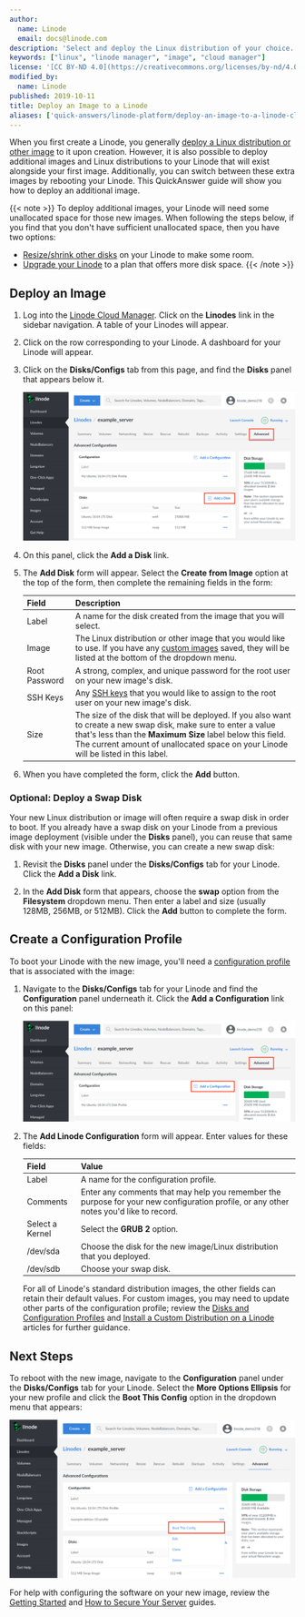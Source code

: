 ```yaml
---
author:
  name: Linode
  email: docs@linode.com
description: 'Select and deploy the Linux distribution of your choice.'
keywords: ["linux", "linode manager", "image", "cloud manager"]
license: '[CC BY-ND 4.0](https://creativecommons.org/licenses/by-nd/4.0)'
modified_by:
  name: Linode
published: 2019-10-11
title: Deploy an Image to a Linode
aliases: ['quick-answers/linode-platform/deploy-an-image-to-a-linode-classic-manager/']
---
```


When you first create a Linode, you generally [deploy a Linux distribution or other image](/docs/getting-started/#create-a-linode) to it upon creation. However, it is also possible to deploy additional images and Linux distributions to your Linode that will exist alongside your first image. Additionally, you can switch between these extra images by rebooting your Linode. This QuickAnswer guide will show you how to deploy an additional image.

{{< note >}}
To deploy additional images, your Linode will need some unallocated space for those new images. When following the steps below, if you find that you don't have sufficient unallocated space, then you have two options:

- [Resize/shrink other disks](/docs/quick-answers/linode-platform/resize-a-linode-disk/) on your Linode to make some room.
- [Upgrade your Linode](/docs/platform/disk-images/resizing-a-linode/) to a plan that offers more disk space.
{{< /note >}}

## Deploy an Image

1.  Log into the [Linode Cloud Manager](https://cloud.linode.com/). Click on the **Linodes** link in the sidebar navigation. A table of your Linodes will appear.

1.  Click on the row corresponding to your Linode. A dashboard for your Linode will appear.

1.  Click on the **Disks/Configs** tab from this page, and find the **Disks** panel that appears below it.

    [![Add a Disk link](add-a-disk-link.png "Add a Disk link")](add-a-disk-link.png)

1.  On this panel, click the **Add a Disk** link.

1.  The **Add Disk** form will appear. Select the **Create from Image** option at the top of the form, then complete the remaining fields in the form:

    | Field | Description |
    |-------|-------------|
    | Label | A name for the disk created from the image that you will select. |
    | Image | The Linux distribution or other image that you would like to use. If you have any [custom images](/docs/platform/disk-images/linode-images/) saved, they will be listed at the bottom of the dropdown menu. |
    | Root Password | A strong, complex, and unique password for the root user on your new image's disk. |
    | SSH Keys | Any [SSH keys](/docs/security/authentication/use-public-key-authentication-with-ssh/) that you would like to assign to the root user on your new image's disk. |
    | Size | The size of the disk that will be deployed. If you also want to create a new swap disk, make sure to enter a value that's less than the **Maximum Size** label below this field. The current amount of unallocated space on your Linode will be listed in this label. |

1. When you have completed the form, click the **Add** button.

### Optional: Deploy a Swap Disk

Your new Linux distribution or image will often require a swap disk in order to boot. If you already have a swap disk on your Linode from a previous image deployment (visible under the **Disks** panel), you can reuse that same disk with your new image. Otherwise, you can create a new swap disk:

1. Revisit the **Disks** panel under the **Disks/Configs** tab for your Linode. Click the **Add a Disk** link.

1. In the **Add Disk** form that appears, choose the **swap** option from the **Filesystem** dropdown menu. Then enter a label and size (usually 128MB, 256MB, or 512MB). Click the **Add** button to complete the form.

## Create a Configuration Profile

To boot your Linode with the new image, you'll need a [configuration profile](/docs/platform/disk-images/disk-images-and-configuration-profiles/#configuration-profiles) that is associated with the image:

1. Navigate to the **Disks/Configs** tab for your Linode and find the **Configuration** panel underneath it. Click the **Add a Configuration** link on this panel:

    [![Add a Configuration link](add-a-configuration-link.png "Add a Configuration link")](add-a-configuration-link.png)

1. The **Add Linode Configuration** form will appear. Enter values for these fields:

    | Field | Value |
    |-------|-------------|
    | Label | A name for the configuration profile. |
    | Comments | Enter any comments that may help you remember the purpose for your new configuration profile, or any other notes you'd like to record. |
    | Select a Kernel | Select the **GRUB 2** option. |
    | /dev/sda | Choose the disk for the new image/Linux distribution that you deployed. |
    | /dev/sdb | Choose your swap disk. |

    For all of Linode's standard distribution images, the other fields can retain their default values. For custom images, you may need to update other parts of the configuration profile; review the [Disks and Configuration Profiles](/docs/platform/disk-images/disk-images-and-configuration-profiles/#configuration-profiles) and [Install a Custom Distribution on a Linode](/docs/tools-reference/custom-kernels-distros/install-a-custom-distribution-on-a-linode/) articles for further guidance.

## Next Steps

To reboot with the new image, navigate to the **Configuration** panel under the **Disks/Configs** tab for your Linode. Select the **More Options Ellipsis** for your new profile and click the **Boot This Config** option in the dropdown menu that appears:

[![Boot This Config option](boot-this-config-option.png "Boot This Config option")](boot-this-config-option.png)

For help with configuring the software on your new image, review the [Getting Started](/docs/getting-started/) and [How to Secure Your Server](/docs/security/securing-your-server/) guides.
